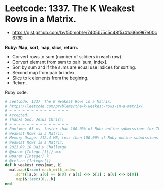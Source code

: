 # Leetcode: 1337. The K Weakest Rows in a Matrix.

- https://gist.github.com/lbvf50mobile/7405b75c5c48f5a41c66e967e00c6790

**Ruby: Map, sort, map, slice, return.**

- Convert rows to sum (number of soldiers in each row).
- Convert element from sum to pair [sum, index].
- Sort by sum and if the sums are equal use indices for sorting.
- Second map from pair to index.
- Slice to k elements from the begining.
- Return.

Ruby code:
```Ruby
# Leetcode: 1337. The K Weakest Rows in a Matrix.
# https://leetcode.com/problems/the-k-weakest-rows-in-a-matrix/
# = = = = = = = = = = = = = =
# Accepted.
# Thanks God, Jesus Christ!
# = = = = = = = = = = = = = =
# Runtime: 63 ms, faster than 100.00% of Ruby online submissions for The K
# Weakest Rows in a Matrix.
# Memory Usage: 212.4 MB, less than 100.00% of Ruby online submissions for The K
# Weakest Rows in a Matrix.
# 2023.09.18 Daily Challenge.
# @param {Integer[][]} mat
# @param {Integer} k
# @return {Integer[]}
def k_weakest_rows(mat, k)
  mat.map(&:sum).each_with_index
    .sort{|a,b| a[0] == b[0] ? a[1] <=> b[1] : a[0] <=> b[0]}
    .map(&:last)[0...k]
end
```
